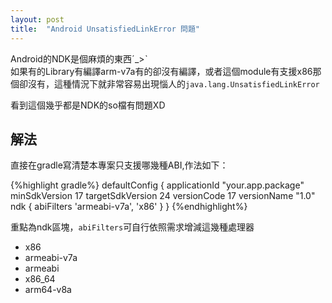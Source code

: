 ```yaml
---
layout: post
title:  "Android UnsatisfiedLinkError 問題"
---
```


Android的NDK是個麻煩的東西ˊ_>ˋ  
如果有的Library有編譯arm-v7a有的卻沒有編譯，或者這個module有支援x86那個卻沒有，這種情況下就非常容易出現惱人的`java.lang.UnsatisfiedLinkError`  
<!-- more -->
看到這個幾乎都是NDK的so檔有問題XD

## 解法 ##
直接在gradle寫清楚本專案只支援哪幾種ABI,作法如下：

{%highlight gradle%}
defaultConfig {
    applicationId "your.app.package"
    minSdkVersion 17
    targetSdkVersion 24
    versionCode 17
    versionName "1.0"
    ndk {
        abiFilters 'armeabi-v7a', 'x86'
    }
}
{%endhighlight%}

重點為ndk區塊，`abiFilters`可自行依照需求增減這幾種處理器

+ x86
+ armeabi-v7a
+ armeabi
+ x86_64
+ arm64-v8a